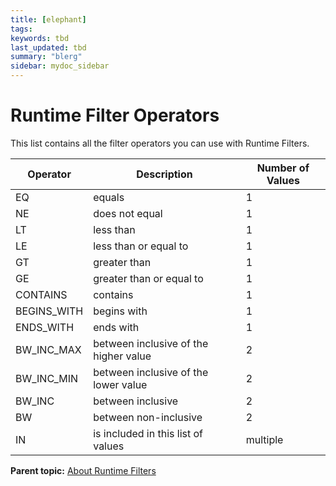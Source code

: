 ```yaml
---
title: [elephant]
tags: 
keywords: tbd
last_updated: tbd
summary: "blerg"
sidebar: mydoc_sidebar
---
```

# Runtime Filter Operators

This list contains all the filter operators you can use with Runtime Filters.

|Operator|Description|Number of Values|
|--------|-----------|----------------|
|EQ|equals|1|
|NE|does not equal|1|
|LT|less than|1|
|LE|less than or equal to|1|
|GT|greater than|1|
|GE|greater than or equal to|1|
|CONTAINS|contains|1|
|BEGINS_WITH|begins with|1|
|ENDS_WITH|ends with|1|
|BW_INC_MAX|between inclusive of the higher value|2|
|BW_INC_MIN|between inclusive of the lower value|2|
|BW_INC|between inclusive|2|
|BW|between non-inclusive|2|
|IN|is included in this list of values|multiple|

**Parent topic:** [About Runtime Filters](../../application_integration/runtime_filters/about_runtime_filters.html)

